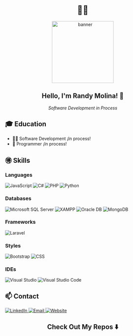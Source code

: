 <h1 align="center"> 👦🏻 </h1>

<div align="center">
  <img src="https://media.tenor.com/Bpbu2-YNL6cAAAAM/hacker-pupper-dog.gif" alt="banner" width="200"/>
</div>

<h2 align="center">Hello, I'm Randy Molina! 👋</h2>

<p align="center">
  <em> Software Development in Process</em>
</p>

## 🎓 Education
- 👨‍💻 Software Development ¡In process!
- 🐉 Programmer ¡In process!

## 🉐 Skills

### Languages
<div>
  <img src="https://img.shields.io/badge/JavaScript-F7DF1E?style=for-the-badge&logo=javascript&logoColor=black" alt="JavaScript"/>
  <img src="https://img.shields.io/badge/C%23-239120?style=for-the-badge&logo=c-sharp&logoColor=white" alt="C#"/>
  <img src="https://img.shields.io/badge/PHP-777BB4?style=for-the-badge&logo=php&logoColor=white" alt="PHP"/>
  <img src="https://img.shields.io/badge/Python-3776AB?style=for-the-badge&logo=python&logoColor=white" alt="Python"/>
</div>

### Databases
<div>
  <img src="https://img.shields.io/badge/Microsoft%20SQL%20Server-CC2927?style=for-the-badge&logo=microsoft-sql-server&logoColor=white" alt="Microsoft SQL Server"/>
  <img src="https://img.shields.io/badge/XAMPP-F37623?style=for-the-badge&logo=xampp&logoColor=white" alt="XAMPP"/>
  <img src="https://img.shields.io/badge/Oracle-F80000?style=for-the-badge&logo=oracle&logoColor=white" alt="Oracle DB"/>
  <img src="https://img.shields.io/badge/MongoDB-47A248?style=for-the-badge&logo=mongodb&logoColor=white" alt="MongoDB"/>
</div>

### Frameworks
<div>
  <img src="https://img.shields.io/badge/Laravel-FF2D20?style=for-the-badge&logo=laravel&logoColor=white" alt="Laravel"/>
</div>

### Styles
<div>
  <img src="https://img.shields.io/badge/Bootstrap-7952B3?style=for-the-badge&logo=bootstrap&logoColor=white" alt="Bootstrap"/>
  <img src="https://img.shields.io/badge/CSS3-1572B6?style=for-the-badge&logo=css3&logoColor=white" alt="CSS"/>
</div>

### IDEs
<div>
  <img src="https://img.shields.io/badge/Visual%20Studio-5C2D91?style=for-the-badge&logo=visual-studio&logoColor=white" alt="Visual Studio"/>
  <img src="https://img.shields.io/badge/Visual%20Studio%20Code-0078D4?style=for-the-badge&logo=visual-studio-code&logoColor=white" alt="Visual Studio Code"/>
</div>

## 📫 Contact
<div>
  <a href="https://www.linkedin.com/in/randy-molina/" target="_blank">
    <img src="https://img.shields.io/badge/LinkedIn-0077B5?style=for-the-badge&logo=linkedin&logoColor=white" alt="LinkedIn"/>
  </a>
  <a href="mailto:randyjoelmr2003@gmail.com">
    <img src="https://img.shields.io/badge/Email-D14836?style=for-the-badge&logo=gmail&logoColor=white" alt="Email"/>
  </a>
  <a href="https://thealessxndro.github.io/Portafolio.github.io/" target="_blank">
    <img src="https://img.shields.io/badge/Website-4285F4?style=for-the-badge&logo=googlechrome&logoColor=white" alt="Website"/>
  </a>
</div>


<h2 align="center">Check Out My Repos ⬇️</h2>
